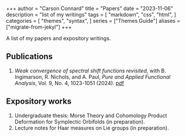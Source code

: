 +++
author = "Carson Connard"
title = "Papers"
date = "2023-11-06"
description = "list of my writings"
tags = [
    "markdown",
    "css",
    "html",
]
categories = [
    "themes",
    "syntax",
]
series = ["Themes Guide"]
aliases = ["migrate-from-jekyl"]
+++

A list of my papers and expository writings.
<!--more-->

## Publications

1. *Weak convergence of spectral shift functions revisited,* with B. Ingimarson, R. Nichols, and A. Paul, *Pure and Applied Functional Analysis*, Vol. 9, No. 4, 1023-1051 (2024). [pdf](https://arxiv.org/pdf/2211.14970)


## Expository works

1. Undergraduate thesis: Morse Theory and Cohomology Product Deformation for Symplectic Orbifolds (in preparation).
2. Lecture notes for Haar measures on Lie groups (in preparation).
<!---
3. Intro to Morse Homology and Gromov-Witten Theory on Orbifolds. (WIP, [pdf](../../morsehomologyGWTOrbi.pdf))
-->
